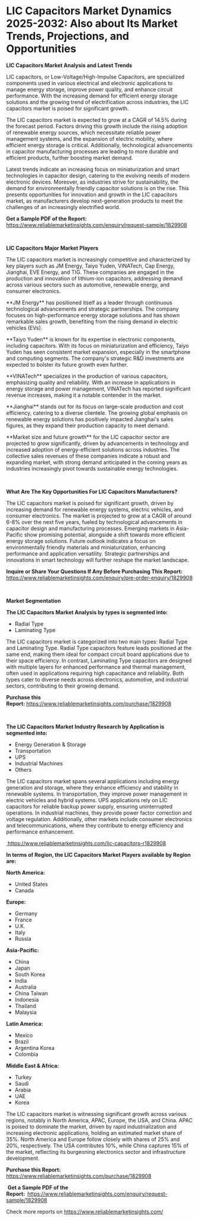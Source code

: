 <p><h1>LIC Capacitors Market Dynamics 2025-2032: Also about Its Market Trends, Projections, and Opportunities</h1></p><p><strong>LIC Capacitors Market Analysis and Latest Trends</strong></p>
<p><p>LIC capacitors, or Low-Voltage/High-Impulse Capacitors, are specialized components used in various electrical and electronic applications to manage energy storage, improve power quality, and enhance circuit performance. With the increasing demand for efficient energy storage solutions and the growing trend of electrification across industries, the LIC capacitors market is poised for significant growth.</p><p>The LIC capacitors market is expected to grow at a CAGR of 14.5% during the forecast period. Factors driving this growth include the rising adoption of renewable energy sources, which necessitate reliable power management systems, and the expansion of electric mobility, where efficient energy storage is critical. Additionally, technological advancements in capacitor manufacturing processes are leading to more durable and efficient products, further boosting market demand.</p><p>Latest trends indicate an increasing focus on miniaturization and smart technologies in capacitor design, catering to the evolving needs of modern electronic devices. Moreover, as industries strive for sustainability, the demand for environmentally friendly capacitor solutions is on the rise. This presents opportunities for innovation and growth in the LIC capacitors market, as manufacturers develop next-generation products to meet the challenges of an increasingly electrified world.</p></p>
<p><strong>Get a Sample PDF of the Report:&nbsp;</strong> <a href="https://www.reliablemarketinsights.com/enquiry/request-sample/1829908?utm_campaign=2143&utm_medium=2&utm_source=Github&utm_content=ia&utm_term=13022025&utm_id=lic-capacitors">https://www.reliablemarketinsights.com/enquiry/request-sample/1829908</a></p>
<p>&nbsp;</p>
<p><strong>LIC Capacitors Major Market Players</strong></p>
<p><p>The LIC capacitors market is increasingly competitive and characterized by key players such as JM Energy, Taiyo Yuden, VINATech, Cap Energy, Jianghai, EVE Energy, and TIG. These companies are engaged in the production and innovation of lithium-ion capacitors, addressing demand across various sectors such as automotive, renewable energy, and consumer electronics.</p><p>**JM Energy** has positioned itself as a leader through continuous technological advancements and strategic partnerships. The company focuses on high-performance energy storage solutions and has shown remarkable sales growth, benefiting from the rising demand in electric vehicles (EVs).</p><p>**Taiyo Yuden** is known for its expertise in electronic components, including capacitors. With its focus on miniaturization and efficiency, Taiyo Yuden has seen consistent market expansion, especially in the smartphone and computing segments. The company's strategic R&D investments are expected to bolster its future growth even further.</p><p>**VINATech** specializes in the production of various capacitors, emphasizing quality and reliability. With an increase in applications in energy storage and power management, VINATech has reported significant revenue increases, making it a notable contender in the market.</p><p>**Jianghai** stands out for its focus on large-scale production and cost efficiency, catering to a diverse clientele. The growing global emphasis on renewable energy solutions has positively impacted Jianghai's sales figures, as they expand their production capacity to meet demand.</p><p>**Market size and future growth** for the LIC capacitor sector are projected to grow significantly, driven by advancements in technology and increased adoption of energy-efficient solutions across industries. The collective sales revenues of these companies indicate a robust and expanding market, with strong demand anticipated in the coming years as industries increasingly pivot towards sustainable energy technologies.</p></p>
<p>&nbsp;</p>
<p><strong>What Are The Key Opportunities For LIC Capacitors Manufacturers?</strong></p>
<p><p>The LIC capacitors market is poised for significant growth, driven by increasing demand for renewable energy systems, electric vehicles, and consumer electronics. The market is projected to grow at a CAGR of around 6-8% over the next five years, fueled by technological advancements in capacitor design and manufacturing processes. Emerging markets in Asia-Pacific show promising potential, alongside a shift towards more efficient energy storage solutions. Future outlook indicates a focus on environmentally friendly materials and miniaturization, enhancing performance and application versatility. Strategic partnerships and innovations in smart technology will further reshape the market landscape.</p></p>
<p><strong>Inquire or Share Your Questions If Any Before Purchasing This Report:</strong> <a href="https://www.reliablemarketinsights.com/enquiry/pre-order-enquiry/1829908?utm_campaign=2143&utm_medium=2&utm_source=Github&utm_content=ia&utm_term=13022025&utm_id=lic-capacitors">https://www.reliablemarketinsights.com/enquiry/pre-order-enquiry/1829908</a></p>
<p>&nbsp;</p>
<p><strong>Market Segmentation</strong></p>
<p><strong>The LIC Capacitors Market Analysis by types is segmented into:</strong></p>
<p><ul><li>Radial Type</li><li>Laminating Type</li></ul></p>
<p><p>The LIC capacitors market is categorized into two main types: Radial Type and Laminating Type. Radial Type capacitors feature leads positioned at the same end, making them ideal for compact circuit board applications due to their space efficiency. In contrast, Laminating Type capacitors are designed with multiple layers for enhanced performance and thermal management, often used in applications requiring high capacitance and reliability. Both types cater to diverse needs across electronics, automotive, and industrial sectors, contributing to their growing demand.</p></p>
<p><strong>Purchase this Report:&nbsp;</strong><a href="https://www.reliablemarketinsights.com/purchase/1829908?utm_campaign=2143&utm_medium=2&utm_source=Github&utm_content=ia&utm_term=13022025&utm_id=lic-capacitors">https://www.reliablemarketinsights.com/purchase/1829908</a></p>
<p>&nbsp;</p>
<p><strong>The LIC Capacitors Market Industry Research by Application is segmented into:</strong></p>
<p><ul><li>Energy Generation & Storage</li><li>Transportation</li><li>UPS</li><li>Industrial Machines</li><li>Others</li></ul></p>
<p><p>The LIC capacitors market spans several applications including energy generation and storage, where they enhance efficiency and stability in renewable systems. In transportation, they improve power management in electric vehicles and hybrid systems. UPS applications rely on LIC capacitors for reliable backup power supply, ensuring uninterrupted operations. In industrial machines, they provide power factor correction and voltage regulation. Additionally, other markets include consumer electronics and telecommunications, where they contribute to energy efficiency and performance enhancement.</p></p>
<p><a href="https://www.reliablemarketinsights.com/lic-capacitors-r1829908?utm_campaign=2143&utm_medium=2&utm_source=Github&utm_content=ia&utm_term=13022025&utm_id=lic-capacitors">&nbsp;https://www.reliablemarketinsights.com/lic-capacitors-r1829908</a></p>
<p><strong>In terms of Region, the LIC Capacitors Market Players available by Region are:</strong></p>
<p>
    <p> <strong> North America: </strong>
        <ul>
            <li>United States</li>
            <li>Canada</li>
        </ul>
        </p> 
    <p> <strong> Europe: </strong>
        <ul>
            <li>Germany</li>
            <li>France</li>
            <li>U.K.</li>
            <li>Italy</li>
            <li>Russia</li>
        </ul>
        </p> 
    <p> <strong> Asia-Pacific: </strong>
        <ul>
            <li>China</li>
            <li>Japan</li>
            <li>South Korea</li>
            <li>India</li>
            <li>Australia</li>
            <li>China Taiwan</li>
            <li>Indonesia</li>
            <li>Thailand</li>
            <li>Malaysia</li>
        </ul>
        </p> 
    <p> <strong> Latin America: </strong>
        <ul>
            <li>Mexico</li>
            <li>Brazil</li>
            <li>Argentina Korea</li>
            <li>Colombia</li>
        </ul>
        </p> 
    <p> <strong> Middle East & Africa: </strong>
        <ul>
            <li>Turkey</li>
            <li>Saudi</li>
            <li>Arabia</li>
            <li>UAE</li>
            <li>Korea</li>
        </ul>
    </p>
    </p>
<p><p>The LIC capacitors market is witnessing significant growth across various regions, notably in North America, APAC, Europe, the USA, and China. APAC is poised to dominate the market, driven by rapid industrialization and increasing electronic applications, holding an estimated market share of 35%. North America and Europe follow closely with shares of 25% and 20%, respectively. The USA contributes 10%, while China captures 15% of the market, reflecting its burgeoning electronics sector and infrastructure development.</p></p>
<p><strong>Purchase this Report: </strong><a href="https://www.reliablemarketinsights.com/purchase/1829908?utm_campaign=2143&utm_medium=2&utm_source=Github&utm_content=ia&utm_term=13022025&utm_id=lic-capacitors">https://www.reliablemarketinsights.com/purchase/1829908</a></p>
<p>&nbsp;<strong>Get a Sample PDF of the Report:&nbsp;&nbsp;</strong><a href="https://www.reliablemarketinsights.com/enquiry/request-sample/1829908?utm_campaign=2143&utm_medium=2&utm_source=Github&utm_content=ia&utm_term=13022025&utm_id=lic-capacitors">https://www.reliablemarketinsights.com/enquiry/request-sample/1829908</a></p>
<p><strong></strong></p>
<p>Check more reports on <a href="https://www.reliablemarketinsights.com/?utm_campaign=2143&utm_medium=2&utm_source=Github&utm_content=ia&utm_term=13022025&utm_id=lic-capacitors">https://www.reliablemarketinsights.com/</a></p>